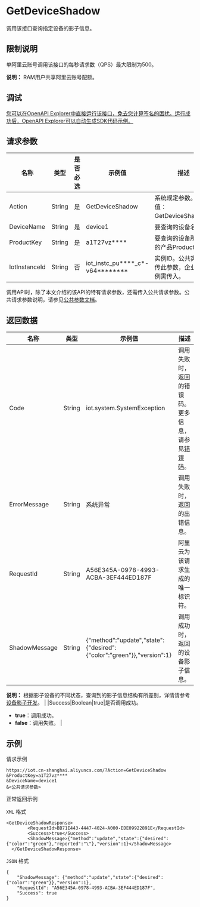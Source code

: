 # GetDeviceShadow

调用该接口查询指定设备的影子信息。

## 限制说明

单阿里云账号调用该接口的每秒请求数（QPS）最大限制为500。

**说明：** RAM用户共享阿里云账号配额。

## 调试

[您可以在OpenAPI Explorer中直接运行该接口，免去您计算签名的困扰。运行成功后，OpenAPI Explorer可以自动生成SDK代码示例。](https://api.aliyun.com/#product=Iot&api=GetDeviceShadow&type=RPC&version=2018-01-20)

## 请求参数

|名称|类型|是否必选|示例值|描述|
|--|--|----|---|--|
|Action|String|是|GetDeviceShadow|系统规定参数。取值：GetDeviceShadow。 |
|DeviceName|String|是|device1|要查询的设备名称。 |
|ProductKey|String|是|a1T27vz\*\*\*\*|要查询的设备所隶属的产品ProductKey。 |
|IotInstanceId|String|否|iot\_instc\_pu\*\*\*\*\_c\*-v64\*\*\*\*\*\*\*\*|实例ID。公共实例不传此参数，企业版实例需传入。 |

调用API时，除了本文介绍的该API的特有请求参数，还需传入公共请求参数。公共请求参数说明，请参见[公共参数文档](~~30561~~)。

## 返回数据

|名称|类型|示例值|描述|
|--|--|---|--|
|Code|String|iot.system.SystemException|调用失败时，返回的错误码。更多信息，请参见[错误码](~~87387~~)。 |
|ErrorMessage|String|系统异常|调用失败时，返回的出错信息。 |
|RequestId|String|A56E345A-0978-4993-ACBA-3EF444ED187F|阿里云为该请求生成的唯一标识符。 |
|ShadowMessage|String|\{"method":"update","state":\{"desired":\{"color":"green"\}\},"version":1\}|调用成功时，返回的设备影子信息。

 **说明：** 根据影子设备的不同状态，查询到的影子信息结构有所差别，详情请参考[设备影子开发](~~53930~~)。 |
|Success|Boolean|true|是否调用成功。

 -   **true**：调用成功。
-   **false**：调用失败。 |

## 示例

请求示例

```
https://iot.cn-shanghai.aliyuncs.com/?Action=GetDeviceShadow
&ProductKey=a1T27vz****
&DeviceName=device1
&<公共请求参数>
```

正常返回示例

`XML` 格式

```
<GetDeviceShadowResponse>
        <RequestId>BB71E443-4447-4024-A000-EDE09922891E</RequestId>
        <Success>true</Success>
        <ShadowMessage>{"method":"update","state":{"desired":{"color":"green"},"reported":"\"},"version":1}</ShadowMessage>
  </GetDeviceShadowResponse>
```

`JSON` 格式

```
{
	"ShadowMessage": {"method":"update","state":{"desired":{"color":"green"}},"version":1},
	"RequestId": "A56E345A-0978-4993-ACBA-3EF444ED187F",
	"Success": true
}
```

